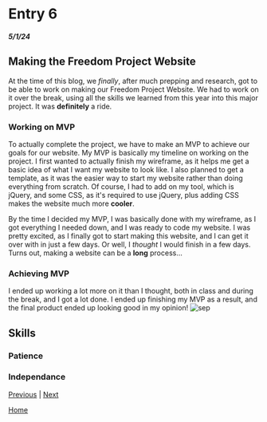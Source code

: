 # Entry 6
##### 5/1/24

## Making the Freedom Project Website
At the time of this blog, we *finally*, after much prepping and research, got to be able to work on making our Freedom Project Website. We had to work on it over the break, using all the skills we learned from this year into this major project. It was **definitely** a ride.

### Working on MVP
To actually complete the project, we have to make an MVP to achieve our goals for our website. My MVP is basically my timeline on working on the project. I first wanted to actually finish my wireframe, as it helps me get a basic idea of what I want my website to look like. I also planned to get a template, as it was the easier way to start my website rather than doing everything from scratch. Of course, I had to add on my tool, which is jQuery, and some CSS, as it's required to use jQuery, plus adding CSS makes the website much more **cooler**. 

By the time I decided my MVP, I was basically done with my wireframe, as I got everything I needed down, and I was ready to code my website. I was pretty excited, as I finally got to start making this website, and I can get it over with in just a few days. Or well, I *thought* I would finish in a few days. Turns out, making a website can be a **long** process...

### Achieving MVP
I ended up working a lot more on it than I thought, both in class and during the break, and I got a lot done. I ended up finishing my MVP as a result, and the final product ended up looking good in my opinion!
![sep](https://github.com/simrans4258/sep10-freedom-project/assets/146861300/7363618e-6924-4bec-9682-0d61646d0b12)

## Skills


### Patience


### Independance


[Previous](entry05.md) | [Next](entry07.md)

[Home](../README.md)
